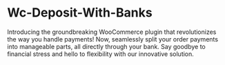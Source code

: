 # Wc-Deposit-With-Banks
Introducing the groundbreaking WooCommerce plugin that revolutionizes the way you handle payments! Now, seamlessly split your order payments into manageable parts, all directly through your bank. Say goodbye to financial stress and hello to flexibility with our innovative solution. 
